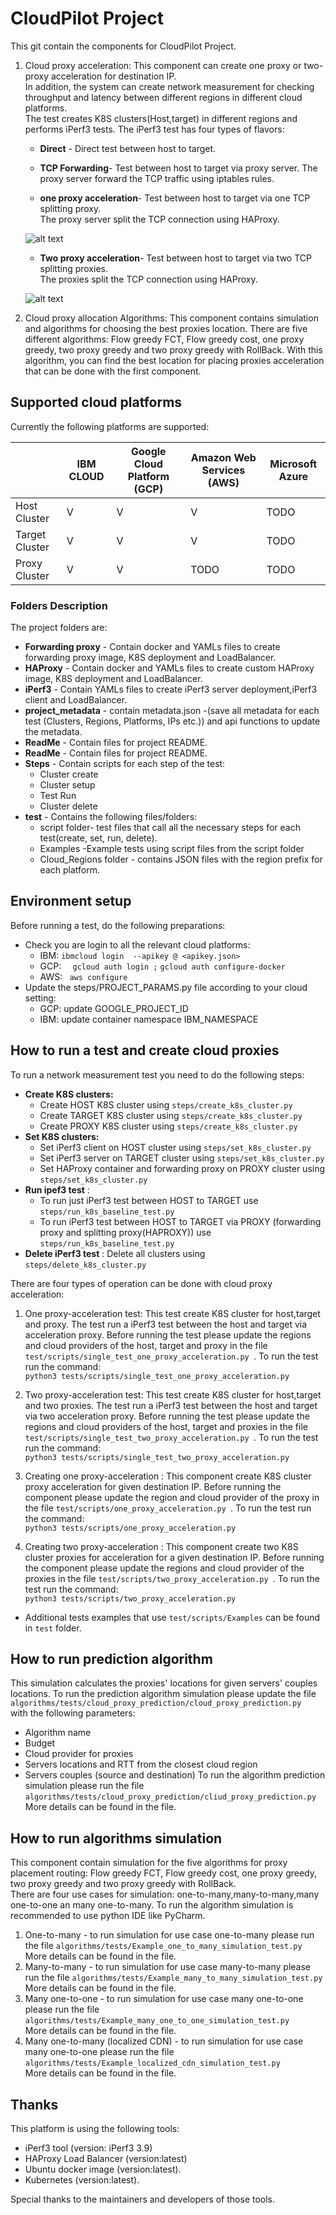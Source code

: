 # CloudPilot Project
This git contain the components for CloudPilot Project.
1) Cloud proxy acceleration:
    This component can create one proxy or two-proxy acceleration for destination IP.  
    In addition, the system can create network measurement for checking throughput and latency between different regions in different cloud platforms.  
    The test creates K8S clusters(Host,target) in different regions and performs iPerf3 tests.
    The iPerf3 test has four types of flavors:
    - **Direct** - Direct test between host to target.
    - **TCP Forwarding**- Test between host to target via proxy server.
                   The proxy server forward the TCP traffic using iptables rules.
                   
    - **one proxy acceleration**- Test between host to target via one TCP splitting proxy.  
                The proxy server split the TCP connection using HAProxy.
    
    ![alt text](./ReadMe/one_proxy_acceleration.png)
    
    - **Two proxy acceleration**- Test between host to target via two TCP splitting proxies.  
                The proxies split the TCP connection using HAProxy.
                
    ![alt text](./ReadMe/two_proxy_acceleration.png)
2) Cloud proxy allocation Algorithms:
This component contains simulation and algorithms for choosing the best proxies location.
There are five different algorithms: Flow greedy FCT, Flow greedy cost, one proxy greedy, two proxy greedy
and two proxy greedy with RollBack.
With this algorithm, you can find the best location for placing proxies acceleration that can be done 
with the first component.  

## Supported cloud platforms 
Currently the following platforms are supported:

|     | IBM CLOUD | Google Cloud Platform (GCP) | Amazon Web Services (AWS) | Microsoft Azure |
| --- | --- | --- | --- |  --- |
| Host Cluster | V | V | V | TODO |
| Target Cluster | V | V | V | TODO |
| Proxy Cluster| V | V | TODO | TODO|
### Folders Description
The project folders are:
- **Forwarding proxy** - Contain docker and YAMLs files to create forwarding proxy image, K8S deployment and LoadBalancer.  
- **HAProxy**          - Contain docker and YAMLs files to create custom HAProxy image, K8S deployment and LoadBalancer.  
- **iPerf3**           - Contain YAMLs files to create iPerf3 server deployment,iPerf3 client and LoadBalancer.  
- **project_metadata** - contain metadata.json -(save all metadata for each test (Clusters, Regions, Platforms, IPs etc.))
                         and api functions to update the metadata.  
- **ReadMe**           - Contain files for project README.
- **ReadMe**           - Contain files for project README.
- **Steps**            - Contain scripts for each step of the test: 
    - Cluster create 
    - Cluster setup 
    - Test Run
    - Cluster delete
- **test**             - Contains the following files/folders: 
    - script folder- test files that call all the necessary steps for each test(create, set, run, delete).
    - Examples -Example tests using script files from the script folder
    - Cloud_Regions folder - contains JSON files with the region prefix for each platform.

## Environment setup
Before running a test, do the following preparations:

- Check you are login to all the relevant cloud platforms:
    - IBM: ``` ibmcloud login  --apikey @ <apikey.json> ```
    - GCP: ```  gcloud auth login ;```  ``` gcloud auth configure-docker ```
    - AWS: ```  aws configure ```
- Update the steps/PROJECT_PARAMS.py file according to your cloud setting:
    - GCP: update GOOGLE_PROJECT_ID
    - IBM: update container namespace IBM_NAMESPACE

## How to run a test and create cloud proxies
To run a network measurement test you need to do the following steps: 
- **Create K8S clusters:** 
    - Create HOST K8S cluster using ```steps/create_k8s_cluster.py```
    - Create TARGET K8S cluster using ```steps/create_k8s_cluster.py```
    - Create PROXY K8S cluster using ```steps/create_k8s_cluster.py``` 
- **Set K8S clusters:**
    - Set iPerf3 client on HOST cluster using ```steps/set_k8s_cluster.py```
    - Set iPerf3 server on TARGET cluster using ```steps/set_k8s_cluster.py```
    - Set HAProxy container and forwarding proxy on PROXY cluster using ```steps/set_k8s_cluster.py```
- **Run ipef3 test** :
    - To run just iPerf3 test between HOST to TARGET use ```steps/run_k8s_baseline_test.py```
    - To run iPerf3 test between HOST to TARGET via  PROXY (forwarding proxy and splitting proxy(HAPROXY)) use  ```steps/run_k8s_baseline_test.py``` 
- **Delete iPerf3 test** : Delete all clusters using ```steps/delete_k8s_cluster.py```

There are four types of operation can be done with cloud proxy acceleration:
1) One proxy-acceleration test:
    This test create K8S cluster for host,target and proxy.
    The test run a iPerf3 test between the host and target via acceleration proxy.
    Before running the test please update the regions and cloud providers of the host, target and proxy
    in the file ```test/scripts/single_test_one_proxy_acceleration.py ```.
    To run the test run the command:  
    ```python3 tests/scripts/single_test_one_proxy_acceleration.py```

2) Two proxy-acceleration test:
    This test create K8S cluster for host,target and two proxies.
    The test run a iPerf3 test between the host and target via two acceleration proxy.
    Before running the test please update the regions and cloud providers of the host, target and proxies
    in the file ```test/scripts/single_test_two_proxy_acceleration.py ```.
    To run the test run the command:  
    ```python3 tests/scripts/single_test_two_proxy_acceleration.py```

3) Creating one proxy-acceleration :
   This component create K8S cluster proxy acceleration for given destination IP. 
    Before running the component please update the region and cloud provider of the proxy
    in the file ```test/scripts/one_proxy_acceleration.py ```.
    To run the test run the command:  
    ```python3 tests/scripts/one_proxy_acceleration.py```

4) Creating two proxy-acceleration :
   This component create two K8S cluster proxies for acceleration for a given  destination IP. 
    Before running the component please update the regions and cloud provider of the proxies
    in the file ```test/scripts/two_proxy_acceleration.py ```.
    To run the test run the command:  
    ```python3 tests/scripts/two_proxy_acceleration.py```
- Additional tests examples that use  ```test/scripts/Examples``` can be found in ```test``` folder. 

## How to run prediction algorithm
This simulation calculates the proxies' locations for given servers' couples locations.
To run the prediction algorithm simulation please update the file ```algorithms/tests/cloud_proxy_prediction/cloud_proxy_prediction.py ```
with the following parameters:
- Algorithm name
- Budget
- Cloud provider for proxies
- Servers locations and RTT from the closest cloud region
- Servers couples (source and destination)
To run the algorithm prediction simulation please run the file  ```algorithms/tests/cloud_proxy_prediction/cliud_proxy_prediction.py ```  
More details can be found in the file.
## How to run algorithms simulation
This component contain simulation for the five algorithms for proxy placement routing:
Flow greedy FCT, Flow greedy cost, one proxy greedy, two proxy greedy
and two proxy greedy with RollBack.  
There are four use cases for simulation: one-to-many,many-to-many,many one-to-one an many one-to-many.
To run the algorithm simulation is recommended to use python IDE like PyCharm.  
1) One-to-many - to run simulation for use case one-to-many please run 
  the file ```algorithms/tests/Example_one_to_many_simulation_test.py ```  
  More details can be found in the file.
2) Many-to-many - to run simulation for use case many-to-many please run 
  the file ```algorithms/tests/Example_many_to_many_simulation_test.py ```  
  More details can be found in the file.
3) Many one-to-one - to run simulation for use case many one-to-one please run 
  the file ```algorithms/tests/Example_many_one_to_one_simulation_test.py ```  
  More details can be found in the file.
4) Many one-to-many (localized CDN) - to run simulation for use case many one-to-one please run 
  the file ```algorithms/tests/Example_localized_cdn_simulation_test.py ```  
  More details can be found in the file.

## Thanks
This platform is using the following tools:
- iPerf3 tool   (version: iPerf3 3.9)
- HAProxy Load Balancer (version:latest)
- Ubuntu docker image (version:latest).
- Kubernetes (version:latest).

Special thanks to the maintainers and developers of those tools.

